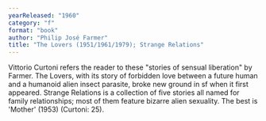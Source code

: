 ```yaml
---
yearReleased: "1960"
category: "f"
format: "book"
author: "Philip José Farmer"
title: "The Lovers (1951/1961/1979); Strange Relations"
---
```

Vittorio Curtoni refers the reader to these "stories of  sensual liberation" by Farmer. The Lovers, with its story of  forbidden love between a future human and a humanoid alien insect parasite,  broke new ground in sf when it first appeared. Strange Relations is a  collection of five stories all named for family relationships; most of them  feature bizarre alien sexuality. The best is 'Mother' (1953) (Curtoni: 25).
 